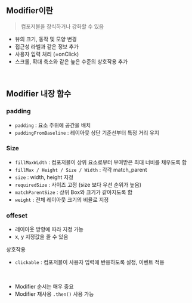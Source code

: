 ## Modifier이란

> 컴포저블을 장식하거나 강화할 수 있음
> 
- 뷰의 크기, 동작 및 모양 변경
- 접근성 라벨과 같은 정보 추가
- 사용자 입력 처리 (=onClick)
- 스크롤, 확대 축소와 같은 높은 수준의 상호작용 추가

<br>

## Modifier 내장 함수

### padding

- `padding` : 요소 주위에 공간을 배치
- `paddingFromBaseline` : 레이아웃 상단 기준선부터 특정 거리 유지

### Size

- `fillMaxWidth` : 컴포저블이 상위 요소로부터 부여받은 최대 너비를 채우도록 함
- `fillMax / Height / Size / Width` : 각각 match_parent
- `size` : width, height 지정
- `requiredSize` : 사이즈 고정 (size 보다 우선 순위가 높음)
- `matchParentSize` : 상위 Box와 크기가 같아지도록 함
- `weight` : 전체 레이아웃 크기의 비율로 지정

### offeset

- 레이아웃 방향에 따라 지정 가능
- x, y 지정값을 줄 수 있음

상호작용

- `clickable` : 컴포저블이 사용자 입력에 반응하도록 설정, 이벤트 적용

<br>

- Modifier 순서는 매우 중요
- Modifier 재사용 `.then()` 사용 가능
